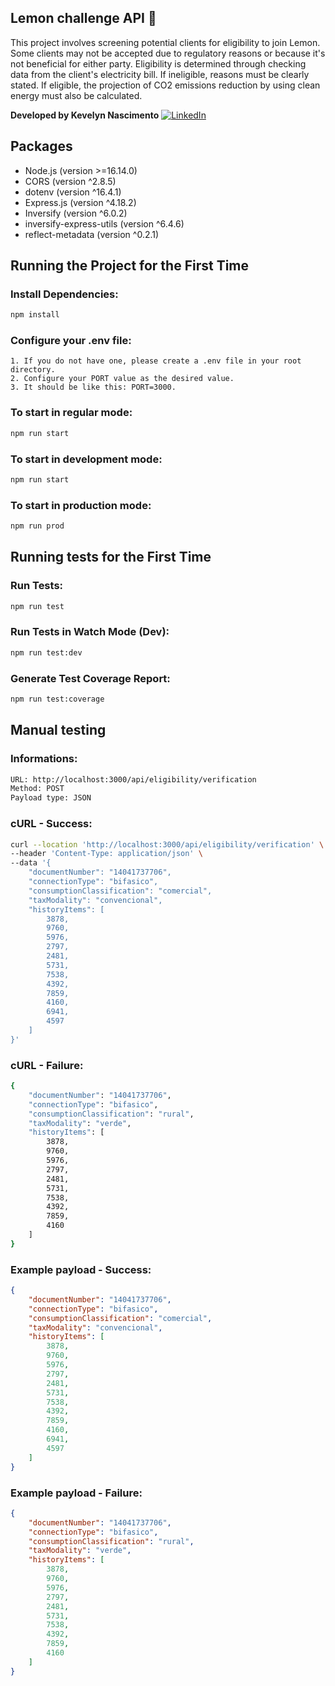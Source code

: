 ## Lemon challenge API 🍋

This project involves screening potential clients for eligibility to join Lemon. Some clients may not be accepted due to regulatory reasons or because it's not beneficial for either party. Eligibility is determined through checking data from the client's electricity bill. If ineligible, reasons must be clearly stated. If eligible, the projection of CO2 emissions reduction by using clean energy must also be calculated.

**Developed by Kevelyn Nascimento** <a href="https://www.linkedin.com/in/kevelynnascimento" target="_blank"><img src="https://img.shields.io/badge/LinkedIn-%230077B5.svg?&style=flat-square&logo=linkedin&logoColor=white" alt="LinkedIn"></a>

## Packages

- Node.js (version >=16.14.0)
- CORS (version ^2.8.5)
- dotenv (version ^16.4.1)
- Express.js (version ^4.18.2)
- Inversify (version ^6.0.2)
- inversify-express-utils (version ^6.4.6)
- reflect-metadata (version ^0.2.1)

## Running the Project for the First Time

### Install Dependencies:

```bash
npm install
```

### Configure your .env file:

```
1. If you do not have one, please create a .env file in your root directory.
2. Configure your PORT value as the desired value.
3. It should be like this: PORT=3000.
```

### To start in regular mode:

```bash
npm run start
```

### To start in development mode:

```bash
npm run start
```

### To start in production mode:

```bash
npm run prod
```

## Running tests for the First Time

### Run Tests:

```bash
npm run test
```

### Run Tests in Watch Mode (Dev):

```bash
npm run test:dev
```

### Generate Test Coverage Report:

```bash
npm run test:coverage
```

## Manual testing

### Informations:

```bash
URL: http://localhost:3000/api/eligibility/verification
Method: POST
Payload type: JSON
```

### cURL - Success:

```bash
curl --location 'http://localhost:3000/api/eligibility/verification' \
--header 'Content-Type: application/json' \
--data '{
    "documentNumber": "14041737706",
    "connectionType": "bifasico",
    "consumptionClassification": "comercial",
    "taxModality": "convencional",
    "historyItems": [
        3878,
        9760,
        5976,
        2797,
        2481,
        5731,
        7538,
        4392,
        7859,
        4160,
        6941,
        4597
    ]
}'
```

### cURL - Failure:

```bash
{
    "documentNumber": "14041737706",
    "connectionType": "bifasico",
    "consumptionClassification": "rural",
    "taxModality": "verde",
    "historyItems": [
        3878,
        9760,
        5976,
        2797,
        2481,
        5731,
        7538,
        4392,
        7859,
        4160
    ]
}
```

### Example payload - Success:

```json
{
    "documentNumber": "14041737706",
    "connectionType": "bifasico",
    "consumptionClassification": "comercial",
    "taxModality": "convencional",
    "historyItems": [
        3878,
        9760,
        5976,
        2797,
        2481,
        5731,
        7538,
        4392,
        7859,
        4160,
        6941,
        4597
    ]
}
```

### Example payload - Failure:

```json
{
    "documentNumber": "14041737706",
    "connectionType": "bifasico",
    "consumptionClassification": "rural",
    "taxModality": "verde",
    "historyItems": [
        3878,
        9760,
        5976,
        2797,
        2481,
        5731,
        7538,
        4392,
        7859,
        4160
    ]
}
```